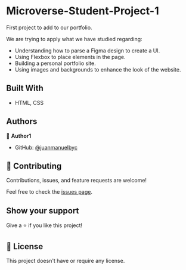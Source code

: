 # Microverse-Student-Project-1

First project to add to our portfolio.

We are trying to apply what we have studied regarding:
- Understanding how to parse a Figma design to create a UI.
- Using Flexbox to place elements in the page.
- Building a personal portfolio site.
- Using images and backgrounds to enhance the look of the website.


## Built With

- HTML, CSS


## Authors

👤 **Author1**

- GitHub: [@juanmanuelbyc](https://github.com/juanmanuelbyc)


## 🤝 Contributing

Contributions, issues, and feature requests are welcome!

Feel free to check the [issues page](https://github.com/juanmanuelbyc/Microverse-Student-Project-1/issues).

## Show your support

Give a ⭐️ if you like this project!


## 📝 License

This project doesn't have or require any license.